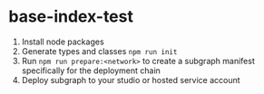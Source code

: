 # base-index-test

1. Install node packages
2. Generate types and classes `npm run init`
3. Run `npm run prepare:<network>` to create a subgraph manifest specifically for the deployment chain
4. Deploy subgraph to your studio or hosted service account
